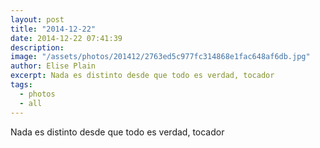 ```yaml
---
layout: post
title: "2014-12-22"
date: 2014-12-22 07:41:39
description: 
image: "/assets/photos/201412/2763ed5c977fc314868e1fac648af6db.jpg"
author: Elise Plain
excerpt: Nada es distinto desde que todo es verdad, tocador
tags: 
  - photos
  - all
---
```


Nada es distinto desde que todo es verdad, tocador
<p></p>
